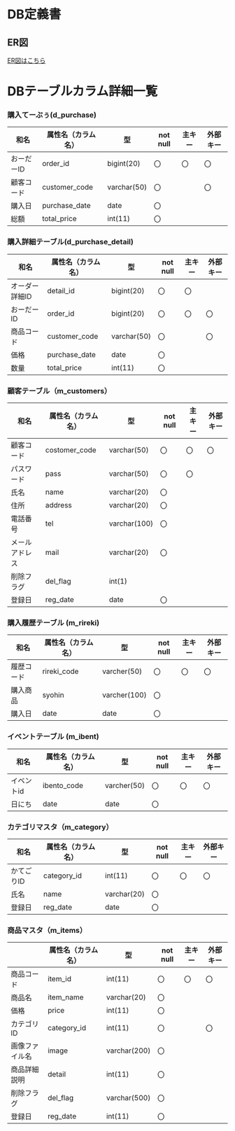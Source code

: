 # DB定義書
## ER図
[ER図はこちら]( https://github.com/aso2001036/2021sys-design/blob/main/db/original/ER.md "ER図はこちら" )

# DBテーブルカラム詳細一覧

### 購入てーぶぅ(d_purchase)
|和名|属性名（カラム名）|型|not null|主キー|外部キー|
|----|----|--|--------|------|-----|
|おーだーID |order_id|bigint(20)|〇|〇|〇|
|顧客コード|customer_code|varchar(50)|〇||〇|
|購入日|purchase_date|date|〇|||
|総額|total_price|int(11)|〇|||

### 購入詳細テーブル(d_purchase_detail)
|和名|属性名（カラム名）|型|not null|主キー|外部キー|
|----|----|--|--------|------|-----|
|オーダー詳細ID|detail_id|bigint(20)|〇|〇||
|おーだーID |order_id|bigint(20)|〇|〇|〇|
|商品コード|customer_code|varchar(50)|〇||〇|
|価格|purchase_date|date|〇|||
|数量|total_price|int(11)|〇|||

### 顧客テーブル（m_customers）
|和名|属性名（カラム名）|型|not null|主キー|外部キー|
|----|----|--|--------|------|-----|
|顧客コード|costomer_code|varchar(50)|〇|〇|〇|
|パスワード|pass|varchar(50)|〇|〇||
|氏名|name|varchar(20)|〇|||
|住所|address|varchar(20)|〇|||
|電話番号|tel|varchar(100)|〇|||
|メールアドレス|mail|varchar(20)|〇|||
|削除フラグ|del_flag|int(1)||||
|登録日|reg_date|date|〇|||

### 購入履歴テーブル (m_rireki)
|和名|属性名（カラム名）|型|not null|主キー|外部キー|
|----|----|--|--------|------|-----|
|履歴コード|rireki_code|varcher(50)|〇|〇|〇|
|購入商品|syohin|varcher(100)|〇|||
|購入日|date|date|〇|||

### イベントテーブル (m_ibent)
|和名|属性名（カラム名）|型|not null|主キー|外部キー|
|----|----|--|--------|------|-----|
|イベントid|ibento_code|varcher(50)|〇|〇|〇|
|日にち|date|date|〇|||

### カテゴリマスタ（m_category）
|和名|属性名（カラム名）|型|not null|主キー|外部キー|
|----|----|--|--------|------|-----|
|かてごりID|category_id|int(11)|〇|〇|〇|
|氏名|name|varchar(20)|〇|||
|登録日|reg_date|date|〇|||

### 商品マスタ（m_items）
||属性名（カラム名）|型|not null|主キー|外部キー|
|----|----|--|--------|------|-----|
|商品コード|item_id|int(11)|〇|〇|〇|
|商品名|item_name|varchar(20)|〇|||
|価格|price|int(11)|〇|||
|カテゴリID|category_id|int(11)|〇||〇|
|画像ファイル名|image|varchar(200)|〇|||
|商品詳細説明|detail|int(11)|〇|||
|削除フラグ|del_flag|varchar(500)|〇|||
|登録日|reg_date|int(11)|〇|||
